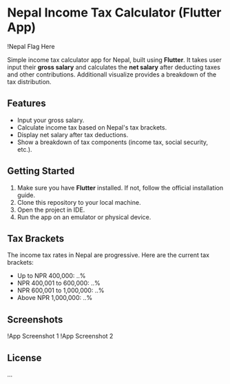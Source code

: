 # Nepal Income Tax Calculator (Flutter App)

!Nepal Flag Here

Simple income tax calculator app for Nepal, built using **Flutter**. It takes user input their **gross salary** and calculates the **net salary** after deducting taxes and other contributions. Additionall visualize provides a breakdown of the tax distribution.

## Features

- Input your gross salary.
- Calculate income tax based on Nepal's tax brackets.
- Display net salary after tax deductions.
- Show a breakdown of tax components (income tax, social security, etc.).

## Getting Started

1. Make sure you have **Flutter** installed. If not, follow the official installation guide.
2. Clone this repository to your local machine.
3. Open the project in IDE.
4. Run the app on an emulator or physical device.

## Tax Brackets

The income tax rates in Nepal are progressive. Here are the current tax brackets:

- Up to NPR 400,000: ..%
- NPR 400,001 to 600,000: ..%
- NPR 600,001 to 1,000,000: ..%
- Above NPR 1,000,000: ..%


## Screenshots

!App Screenshot 1
!App Screenshot 2

## License

...
